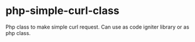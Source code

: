 # php-simple-curl-class
Php class to make simple curl request. Can use as code igniter library or as php class.
